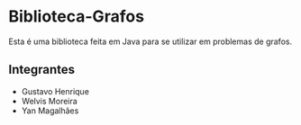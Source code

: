 # Biblioteca-Grafos

Esta é uma biblioteca feita em Java para se utilizar em problemas de grafos.

## Integrantes
- Gustavo Henrique
- Welvis Moreira
- Yan Magalhães
